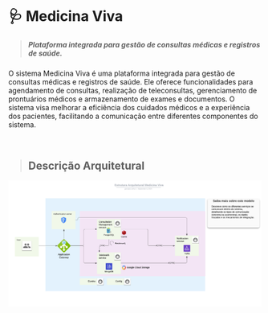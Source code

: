 # 🩺 Medicina Viva
>##### Plataforma integrada para gestão de consultas médicas e registros de saúde.

O sistema Medicina Viva é uma plataforma integrada para gestão de consultas médicas e registros de saúde. Ele oferece funcionalidades para agendamento de consultas, realização de teleconsultas, gerenciamento de prontuários médicos e armazenamento de exames e documentos. O sistema visa melhorar a eficiência dos cuidados médicos e a experiência dos pacientes, facilitando a comunicação entre diferentes componentes do sistema.

<br/>

>## Descrição Arquitetural
![Diagrama de Estrutura Arquitetural](../Estrutura%20Arquitetural%20Medicina%20Viva.png)
